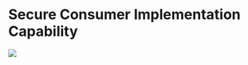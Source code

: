 # Secure Consumer Implementation Capability



<img align="top" src="https://github.com/ossf/toolbelt/blob/main/files/Toolbelt-sec-consumer-imp-cap.png">
